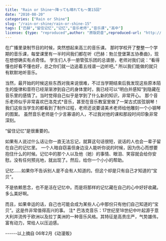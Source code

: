 ```yaml
---
title: "Rain or Shine～降っても晴れても〜第15回"
date: "2010-08-20"
categories: ["Rain or Shine"]
slug: "/rain-or-shine/rain-or-shine-15"
tags: ["巴赫","留住记忆","记忆","音乐老师","音乐课","高中"]
license: {type: "reproduced",author: "原版奶昔",reproduced-url: "http://spaces.msn.com/shinnsama/blog/cns!4E2F09F0EF53C369!1548.entry",reproduced-website: "あだち充の屋根裏部屋"}
---
```


在广播里录制节目的时候，突然想起来高三的音乐课。 那时学校开了整整一个学期的音乐课，每堂课里有一半时间我们都在听《巴赫：勃兰登堡第五协奏曲》，现在想想确实有点奇怪。 学生们人手一册管弦乐团的总谱册，老师对我们说：“看得懂也好看不懂也好，总之你们就一边追着五线谱一边听吧。” 所以我们能做的就只有默默地听音乐。

当然，最开始的时候这些东西对我来说很难，不过当学期结束后我发现这些原本陌生的旋律和音符已经渐渐渗到自己的身体里时，我已经可以“明白并感知”到隐藏在音乐里的感情了。当时觉得自己似乎是学到了什么新的知识，非常开心。 那个音乐老师似乎非常喜欢巴洛克式\*音乐，甚至在音乐教室里做了一架古式拔弦钢琴！ 我们这些当学生的都看到了制作过程，老师还说要请美术老师给他雕刻一个小钢琴的图案。 虽然音乐老师是个少言寡语的人，不过我对他的课和那段时间印象非常深刻。

“留住记忆”是很重要的。

如果有人说过什么话让你一直无法忘记，就算这句话很短，说话的人也会一辈子留在自己的记忆里。 一个人暗自窃喜但身边没人能听你说的时候，因为伤心而想要抱住什么的时候。记忆中的那个人以及他（她）的事情、眼泪、笑容就会给你安慰。没有任何预兆地，就出现了。然后，给你一个小小的帮助。

记忆……如果你不告诉别人是不会有人知道的。但这个却是只有自己才知道的“宝贝”。

不是依赖思念，也不是活在记忆中。而是将那样的记忆藏在自己的心中好好收藏。多么美好啊。

而且，如果幸运的话，自己也可能会成为某些人心中那份只有他们自己知道的“宝贝”。这是件非常值得高兴的事。 注\* 巴洛克音乐：17世纪至18世纪中叶起源于意大利并流传于欧洲以及拉丁美洲的一种音乐风格。其特征是高贵庄严，气势雄伟，富有动力，常给人以压迫感。

\------以上摘自 06年2月《动漫贩》
